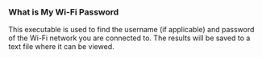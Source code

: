 ### What is My Wi-Fi Password
This executable is used to find the username (if applicable) and password of the Wi-Fi network you are connected to. The results will be saved to a text file where it can be viewed.
